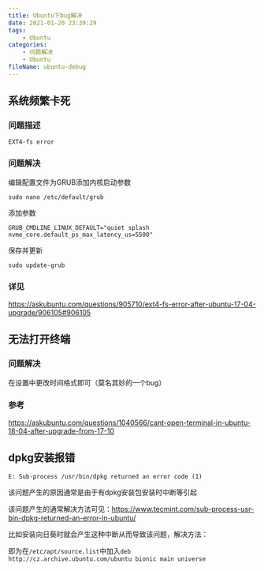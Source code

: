 ```yaml
---
title: Ubuntu下bug解决
date: 2021-01-20 23:39:29
tags:
	- Ubuntu
categories:
	- 问题解决
	- Ubuntu
fileName: ubuntu-debug
---
```


## 系统频繁卡死

### 问题描述

```
EXT4-fs error
```



### 问题解决

编辑配置文件为GRUB添加内核启动参数

```shell
sudo nano /etc/default/grub
```

添加参数

```
GRUB_CMDLINE_LINUX_DEFAULT="quiet splash nvme_core.default_ps_max_latency_us=5500"
```

保存并更新

```
sudo update-grub 
```

### 详见

https://askubuntu.com/questions/905710/ext4-fs-error-after-ubuntu-17-04-upgrade/906105#906105



## 无法打开终端

### 问题解决

在设置中更改时间格式即可（莫名其妙的一个bug）

### 参考

https://askubuntu.com/questions/1040566/cant-open-terminal-in-ubuntu-18-04-after-upgrade-from-17-10



## dpkg安装报错

```
E: Sub-process /usr/bin/dpkg returned an error code (1)
```

该问题产生的原因通常是由于有dpkg安装包安装时中断等引起

该问题产生的通常解决方法可见：https://www.tecmint.com/sub-process-usr-bin-dpkg-returned-an-error-in-ubuntu/

比如安装向日葵时就会产生这种中断从而导致该问题，解决方法：

即为在`/etc/apt/source.list`中加入`deb http://cz.archive.ubuntu.com/ubuntu bionic main universe`